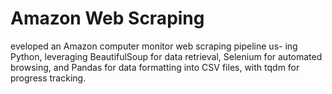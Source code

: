 # Amazon Web Scraping 
 eveloped an Amazon computer monitor web scraping pipeline us- ing Python, leveraging BeautifulSoup for data retrieval, Selenium for automated browsing, and Pandas for data formatting into CSV files, with tqdm for progress tracking.
